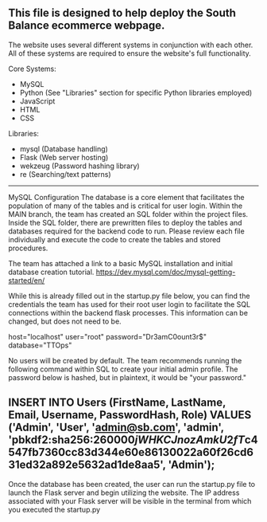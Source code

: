 This file is designed to help deploy the South Balance ecommerce webpage. 
-----------------------------------------------------------------------------------------
The website uses several different systems in conjunction with each other. All of these systems are required to ensure the website's full functionality. 

Core Systems:
- MySQL
- Python (See "Libraries" section for specific Python libraries employed)
- JavaScript
- HTML
- CSS

Libraries:
- mysql (Database handling)
- Flask (Web server hosting)
- wekzeug (Password hashing library)
- re (Searching/text patterns)
-----------------------------------------------------------------------------------------
MySQL Configuration
The database is a core element that facilitates the population of many of the tables and is critical for user login. Within the MAIN branch, the team has created an SQL folder within the project files.
Inside the SQL folder, there are prewritten files to deploy the tables and databases required for the backend code to run. Please review each file individually and execute the code to create the tables and stored procedures. 

The team has attached a link to a basic MySQL installation and initial database creation tutorial. https://dev.mysql.com/doc/mysql-getting-started/en/

While this is already filled out in the startup.py file below, you can find the credentials the team has used for their root user login to facilitate the SQL connections within the backend flask processes. This information can be changed, but does not need to be. 

host="localhost"
user="root"
password="Dr3amC0ount3r$"
database="TTOps"

No users will be created by default. The team recommends running the following command within SQL to create your initial admin profile. The password below is hashed, but in plaintext, it would be "your password."

INSERT INTO Users (FirstName, LastName, Email, Username, PasswordHash, Role)
VALUES ('Admin', 'User', 'admin@sb.com', 'admin', 'pbkdf2:sha256:260000$jWHKCJnozAmkU2fT$c4547fb7360cc83d344e60e86130022a60f26cd631ed32a892e5632ad1de8aa5', 'Admin');
-----------------------------------------------------------------------------------------

Once the database has been created, the user can run the startup.py file to launch the Flask server and begin utilizing the website. The IP address associated with your Flask server will be visible in the terminal from which you executed the startup.py
